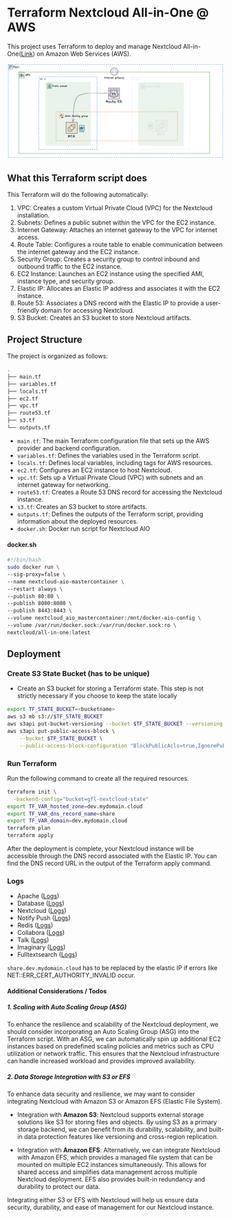 # Terraform Nextcloud All-in-One @ AWS

This project uses Terraform to deploy and manage Nextcloud All-in-One([Link](https://hub.docker.com/r/nextcloud/all-in-one)) on Amazon Web Services (AWS).

![Architecture](/media/overview.png)


## What this Terraform script does
This Terraform will do the following automatically:

1. VPC: Creates a custom Virtual Private Cloud (VPC) for the Nextcloud installation.
2. Subnets: Defines a public subnet within the VPC for the EC2 instance.
3. Internet Gateway: Attaches an internet gateway to the VPC for internet access.
4. Route Table: Configures a route table to enable communication between the internet gateway and the EC2 instance.
5. Security Group: Creates a security group to control inbound and outbound traffic to the EC2 instance.
6. EC2 Instance: Launches an EC2 instance using the specified AMI, instance type, and security group.
7. Elastic IP: Allocates an Elastic IP address and associates it with the EC2 instance.
8. Route 53: Associates a DNS record with the Elastic IP to provide a user-friendly domain for accessing Nextcloud.
9. S3 Bucket: Creates an S3 bucket to store Nextcloud artifacts.

## Project Structure
The project is organized as follows:

```bash
.
├── main.tf
├── variables.tf
├── locals.tf
├── ec2.tf
├── vpc.tf
├── route53.tf
├── s3.tf
└── outputs.tf
```
- `main.tf`: The main Terraform configuration file that sets up the AWS provider and backend configuration.
- `variables.tf`: Defines the variables used in the Terraform script.
- `locals.tf`: Defines local variables, including tags for AWS resources.
- `ec2.tf`: Configures an EC2 instance to host Nextcloud.
- `vpc.tf`: Sets up a Virtual Private Cloud (VPC) with subnets and an internet gateway for networking.
- `route53.tf`: Creates a Route 53 DNS record for accessing the Nextcloud instance.
- `s3.tf`: Creates an S3 bucket to store artifacts.
- `outputs.tf`: Defines the outputs of the Terraform script, providing information about the deployed resources.
- `docker.sh`: Docker run script for Nextcloud AIO

#### docker.sh

```bash
#!/bin/bash
sudo docker run \
--sig-proxy=false \
--name nextcloud-aio-mastercontainer \
--restart always \
--publish 80:80 \
--publish 8080:8080 \
--publish 8443:8443 \
--volume nextcloud_aio_mastercontainer:/mnt/docker-aio-config \
--volume /var/run/docker.sock:/var/run/docker.sock:ro \
nextcloud/all-in-one:latest
```

## Deployment

### Create S3 State Bucket (has to be unique)

* Create an S3 bucket for storing a Terraform state. This step is not strictly necessary if you choose to keep the state locally

```bash
export TF_STATE_BUCKET=<bucketname>
aws s3 mb s3://$TF_STATE_BUCKET
aws s3api put-bucket-versioning --bucket $TF_STATE_BUCKET --versioning-configuration Status=Enbled
aws s3api put-public-access-block \
    --bucket $TF_STATE_BUCKET \
    --public-access-block-configuration "BlockPublicAcls=true,IgnorePublicAcls=true,BlockPublicPolicy=true,RestrictPublicBuckets=true"
```

### Run Terraform 

Run the following command to create all the required resources.

```bash
terraform init \
  -backend-config="bucket=gfl-nextcloud-state"
export TF_VAR_hosted_zone=dev.mydomain.cloud
export TF_VAR_dns_record_name=share
export TF_VAR_domain=dev.mydomain.cloud
terraform plan
terraform apply
```

After the deployment is complete, your Nextcloud instance will be accessible through the DNS record associated with the Elastic IP. You can find the DNS record URL in the output of the Terraform apply command.

 ### Logs

- Apache ([Logs](http://dev.mydomain.cloud:8080/api/docker/logs?id=nextcloud-aio-apache))
- Database ([Logs](https://dev.mydomain.cloud:8080/api/docker/logs?id=nextcloud-aio-database))
- Nextcloud ([Logs](https://dev.mydomain.cloud:8080/api/docker/logs?id=nextcloud-aio-nextcloud))
- Notify Push ([Logs](https://dev.mydomain.cloud:8080/api/docker/logs?id=nextcloud-aio-notify-push))
- Redis ([Logs](https://dev.mydomain.cloud:8080/api/docker/logs?id=nextcloud-aio-redis))
- Collabora ([Logs](https://dev.mydomain.cloud:8080/api/docker/logs?id=nextcloud-aio-collabora))
- Talk ([Logs](https://dev.mydomain.cloud:8080/api/docker/logs?id=nextcloud-aio-talk))
- Imaginary ([Logs](https://dev.mydomain.cloud:8080/api/docker/logs?id=nextcloud-aio-imaginary))
- Fulltextsearch ([Logs](https://dev.mydomain.cloud:8080/api/docker/logs?id=nextcloud-aio-fulltextsearch))

`share.dev.mydomain.cloud` has to be replaced by the elastic IP if errors like NET::ERR_CERT_AUTHORITY_INVALID occur.

#### Additional Considerations / Todos

##### 1. Scaling with Auto Scaling Group (ASG)
To enhance the resilience and scalability of the Nextcloud deployment, we should consider incorporating an Auto Scaling Group (ASG) into the Terraform script. With an ASG, we can automatically spin up additional EC2 instances based on predefined scaling policies and metrics such as CPU utilization or network traffic. This ensures that the Nextcloud infrastructure can handle increased workload and provides improved availability.

##### 2. Data Storage Integration with S3 or EFS
To enhance data security and resilience, we may want to consider integrating Nextcloud with Amazon S3 or Amazon EFS (Elastic File System). 

- Integration with **Amazon S3**: Nextcloud supports external storage solutions like S3 for storing files and objects. By using S3 as a primary storage backend, we can benefit from its durability, scalability, and built-in data protection features like versioning and cross-region replication.

- Integration with **Amazon EFS**: Alternatively, we can integrate Nextcloud with Amazon EFS, which provides a managed file system that can be mounted on multiple EC2 instances simultaneously. This allows for shared access and simplifies data management across multiple Nextcloud deployment. EFS also provides built-in redundancy and durability to protect our data.

Integrating either S3 or EFS with Nextcloud will help us ensure data security, durability, and ease of management for our Nextcloud instance.